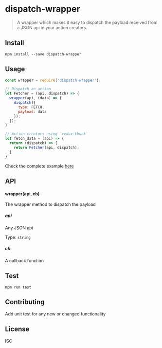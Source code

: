 # dispatch-wrapper

> A wrapper which makes it easy to dispatch the payload received from a JSON api in your action creators.

## Install
```
npm install --save dispatch-wrapper 
```

## Usage

```javascript
const wrapper = require('dispatch-wrapper');

// Dispatch an action
let Fetcher = (api, dispatch) => {
  wrapper(api, (data) => {
    dispatch({
      type: FETCH,
      payload: data
    });
  });
}

// Action creators using `redux-thunk`
let fetch_data = (api) => {
  return (dispatch) => {
    return Fetcher(api, dispatch);
  }
}
```
Check the complete example [here](https://github.com/nitin42/dispatch-wrapper/blob/master/example.js)

## API
#### wrapper(api, cb)
The wrapper method to dispatch the payload

##### api
Any JSON api

Type: `string`

##### cb  
A callback function 


## Test
```
npm run test
```

## Contributing
Add unit test for any new or changed functionality

## License
ISC


